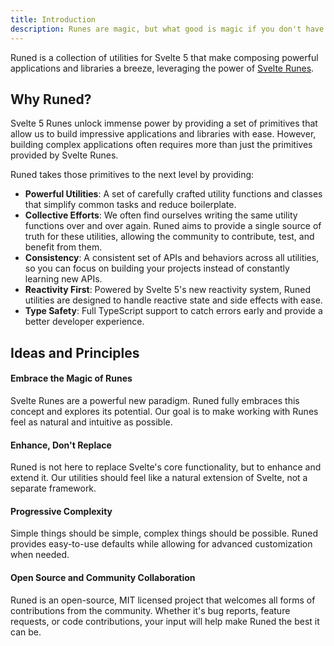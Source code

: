 ```yaml
---
title: Introduction
description: Runes are magic, but what good is magic if you don't have a wand?
---
```


Runed is a collection of utilities for Svelte 5 that make composing powerful applications and
libraries a breeze, leveraging the power of [Svelte Runes](https://svelte.dev/blog/runes).

## Why Runed?

Svelte 5 Runes unlock immense power by providing a set of primitives that allow us to build
impressive applications and libraries with ease. However, building complex applications often
requires more than just the primitives provided by Svelte Runes.

Runed takes those primitives to the next level by providing:

- **Powerful Utilities**: A set of carefully crafted utility functions and classes that simplify
  common tasks and reduce boilerplate.
- **Collective Efforts**: We often find ourselves writing the same utility functions over and over
  again. Runed aims to provide a single source of truth for these utilities, allowing the community
  to contribute, test, and benefit from them.
- **Consistency**: A consistent set of APIs and behaviors across all utilities, so you can focus on
  building your projects instead of constantly learning new APIs.
- **Reactivity First**: Powered by Svelte 5's new reactivity system, Runed utilities are designed to
  handle reactive state and side effects with ease.
- **Type Safety**: Full TypeScript support to catch errors early and provide a better developer
  experience.

## Ideas and Principles

#### Embrace the Magic of Runes

Svelte Runes are a powerful new paradigm. Runed fully embraces this concept and explores its
potential. Our goal is to make working with Runes feel as natural and intuitive as possible.

#### Enhance, Don't Replace

Runed is not here to replace Svelte's core functionality, but to enhance and extend it. Our
utilities should feel like a natural extension of Svelte, not a separate framework.

#### Progressive Complexity

Simple things should be simple, complex things should be possible. Runed provides easy-to-use
defaults while allowing for advanced customization when needed.

#### Open Source and Community Collaboration

Runed is an open-source, MIT licensed project that welcomes all forms of contributions from the
community. Whether it's bug reports, feature requests, or code contributions, your input will help
make Runed the best it can be.
